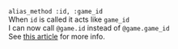 `alias_method :id, :game_id`  
 When `id` is called it acts like `game_id`     
 I can now call `@game.id` instead of `@game.game_id`  
See [this article](https://www.rubyguides.com/2018/11/ruby-alias-keyword/) for more info.
